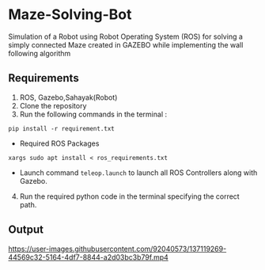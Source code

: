 # Maze-Solving-Bot
Simulation of a Robot using Robot Operating System (ROS) for solving a simply connected Maze created in GAZEBO while implementing the wall following algorithm

 ## Requirements
1. ROS, Gazebo,Sahayak(Robot)
2. Clone the repository 
3. Run the following commands in the terminal :

``` shell
pip install -r requirement.txt
```
- Required ROS Packages
``` shell
xargs sudo apt install < ros_requirements.txt
```
- Launch command
 `teleop.launch` to launch all ROS Controllers along with Gazebo.

4. Run the required python code in the terminal specifying the correct path.

## Output


https://user-images.githubusercontent.com/92040573/137119269-44569c32-5164-4df7-8844-a2d03bc3b79f.mp4

